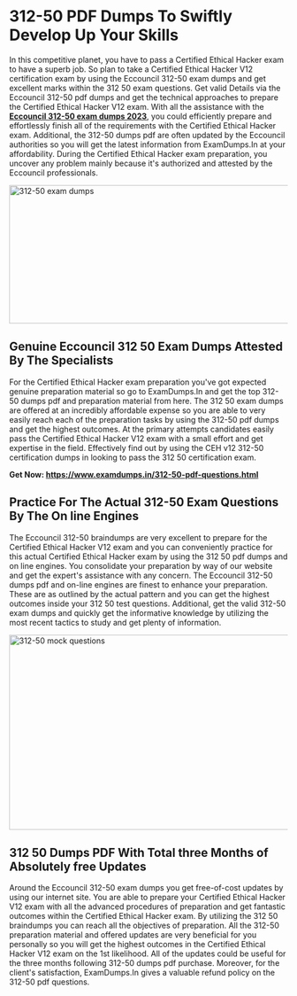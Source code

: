 <h1><strong>312-50 PDF Dumps To Swiftly Develop Up Your Skills</strong></h1>
<p>In this competitive planet, you have to pass a Certified Ethical Hacker exam to have a superb job. So plan to take a Certified Ethical Hacker V12 certification exam by using the Eccouncil 312-50 exam dumps and get excellent marks within the 312 50 exam questions. Get valid Details via the Eccouncil 312-50 pdf dumps and get the technical approaches to prepare the Certified Ethical Hacker V12 exam. With all the assistance with the <strong><a href="https://www.examdumps.in/312-50-pdf-questions.html">Eccouncil 312-50 exam dumps 2023</a></strong>, you could efficiently prepare and effortlessly finish all of the requirements with the Certified Ethical Hacker exam. Additional, the 312-50 dumps pdf are often updated by the Eccouncil authorities so you will get the latest information from ExamDumps.In at your affordability. During the Certified Ethical Hacker exam preparation, you uncover any problem mainly because it's authorized and attested by the Eccouncil professionals.</p>
<p><img src="https://i.ibb.co/zxJwW90/Copy-of-Online-Classes-Twitter-header-post-Made-with-Poster-My-Wall-1.png" alt="312-50 exam dumps" width="750" height="250" /></p>
<h2><strong>Genuine Eccouncil 312 50 Exam Dumps Attested By The Specialists</strong></h2>
<p>For the Certified Ethical Hacker exam preparation you've got expected genuine preparation material so go to ExamDumps.In and get the top 312-50 dumps pdf and preparation material from here. The 312 50 exam dumps are offered at an incredibly affordable expense so you are able to very easily reach each of the preparation tasks by using the 312-50 pdf dumps and get the highest outcomes. At the primary attempts candidates easily pass the Certified Ethical Hacker V12 exam with a small effort and get expertise in the field. Effectively find out by using the CEH v12 312-50 certification dumps in looking to pass the 312 50 certification exam.</p>
<p><strong>Get Now:&nbsp;<a href="https://www.examdumps.in/312-50-pdf-questions.html">https://www.examdumps.in/312-50-pdf-questions.html</a></strong></p>
<h2><strong>Practice For The Actual 312-50 Exam Questions By The On line Engines</strong></h2>
<p>The Eccouncil 312-50 braindumps are very excellent to prepare for the Certified Ethical Hacker V12 exam and you can conveniently practice for this actual Certified Ethical Hacker exam by using the 312 50 pdf dumps and on line engines. You consolidate your preparation by way of our website and get the expert's assistance with any concern. The Eccouncil 312-50 dumps pdf and on-line engines are finest to enhance your preparation. These are as outlined by the actual pattern and you can get the highest outcomes inside your 312 50 test questions. Additional, get the valid 312-50 exam dumps and quickly get the informative knowledge by utilizing the most recent tactics to study and get plenty of information.</p>
<p><a href="https://www.examdumps.in/312-50-pdf-questions.html"><img src="https://i.ibb.co/QkNtdwY/Copy-of-Zoom-Online-Classes-Facebook-Share-Po-Made-with-Poster-My-Wall-1.jpg" alt="312-50 mock questions" width="670" height="352" /></a></p>
<h2><strong>312 50 Dumps PDF With Total three Months of Absolutely free Updates</strong></h2>
<p>Around the Eccouncil 312-50 exam dumps you get free-of-cost updates by using our internet site. You are able to prepare your Certified Ethical Hacker V12 exam with all the advanced procedures of preparation and get fantastic outcomes within the Certified Ethical Hacker exam. By utilizing the 312 50 braindumps you can reach all the objectives of preparation. All the 312-50 preparation material and offered updates are very beneficial for you personally so you will get the highest outcomes in the Certified Ethical Hacker V12 exam on the 1st likelihood. All of the updates could be useful for the three months following 312-50 dumps pdf purchase. Moreover, for the client's satisfaction, ExamDumps.In gives a valuable refund policy on the 312-50 pdf questions.</p>
